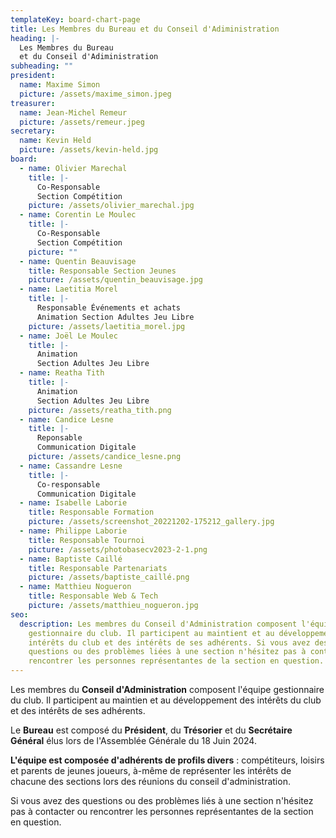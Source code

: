 ```yaml
---
templateKey: board-chart-page
title: Les Membres du Bureau et du Conseil d'Adiministration
heading: |-
  Les Membres du Bureau 
  et du Conseil d'Adiministration
subheading: ""
president:
  name: Maxime Simon
  picture: /assets/maxime_simon.jpeg
treasurer:
  name: Jean-Michel Remeur
  picture: /assets/remeur.jpeg
secretary:
  name: Kevin Held
  picture: /assets/kevin-held.jpg
board:
  - name: Olivier Marechal
    title: |-
      Co-Responsable
      Section Compétition
    picture: /assets/olivier_marechal.jpg
  - name: Corentin Le Moulec
    title: |-
      Co-Responsable
      Section Compétition
    picture: ""
  - name: Quentin Beauvisage
    title: Responsable Section Jeunes
    picture: /assets/quentin_beauvisage.jpg
  - name: Laetitia Morel
    title: |-
      Responsable Événements et achats
      Animation Section Adultes Jeu Libre
    picture: /assets/laetitia_morel.jpg
  - name: Joël Le Moulec
    title: |-
      Animation
      Section Adultes Jeu Libre
  - name: Reatha Tith
    title: |-
      Animation
      Section Adultes Jeu Libre
    picture: /assets/reatha_tith.png
  - name: Candice Lesne
    title: |-
      Reponsable
      Communication Digitale
    picture: /assets/candice_lesne.png
  - name: Cassandre Lesne
    title: |-
      Co-responsable
      Communication Digitale
  - name: Isabelle Laborie
    title: Responsable Formation
    picture: /assets/screenshot_20221202-175212_gallery.jpg
  - name: Philippe Laborie
    title: Responsable Tournoi
    picture: /assets/photobasecv2023-2-1.png
  - name: Baptiste Caillé
    title: Responsable Partenariats
    picture: /assets/baptiste_caillé.png
  - name: Matthieu Nogueron
    title: Responsable Web & Tech
    picture: /assets/matthieu_nogueron.jpg
seo:
  description: Les membres du Conseil d'Administration composent l'équipe
    gestionnaire du club. Il participent au maintient et au développement des
    intérêts du club et des intérêts de ses adhérents. Si vous avez des
    questions ou des problèmes liées à une section n'hésitez pas à contacter ou
    rencontrer les personnes représentantes de la section en question.
---
```

Les membres du **Conseil d'Administration** composent l'équipe gestionnaire du club. Il participent au maintien et au développement des intérêts du club et des intérêts de ses adhérents.

Le **Bureau** est composé du **Président**, du **Trésorier** et du **Secrétaire Général** élus lors de l'Assemblée Générale du 18 Juin 2024.

**L'équipe est composée d'adhérents de profils divers** : compétiteurs, loisirs et parents de jeunes joueurs, à-même de représenter les intérêts de chacune des sections lors des réunions du conseil d'administration.

Si vous avez des questions ou des problèmes liés à une section n'hésitez pas à contacter ou rencontrer les personnes représentantes de la section en question.